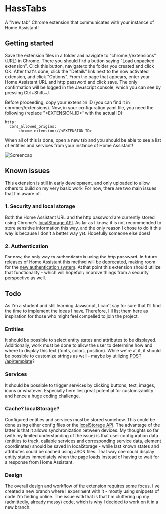 # HassTabs

A "New tab" Chrome extension that communicates with your instance of Home Assistant!

## Getting started

Save the extension files in a folder and navigate to "chrome://extensions" (URL) in Chrome. There you should find a button saying "Load unpacked extension". Click this button, navigate to the folder you created and click OK. After that's done, click the "Details" link next to the now activated extension, and click "Options". From the page that appears, enter your Home Assistant URL and http password and click save. The only confirmation will be logged in the Javascript console, which you can see by pressing Ctrl+Shift+J.

Before proceeding, copy your extension ID (you can find it in chrome://extensions). Now, in your configuration.yaml file, you need the following (replace "<EXTENSION_ID>" with the actual ID):

```
http:
  cors_allowed_origins:
    - chrome-extension://<EXTENSION ID>
```

When all of this is done, open a new tab and you should be able to see a list of entities and services from your instance of Home Assistant!

![Screencap](https://i.imgur.com/jt99O4z.gif)

## Known issues

This extension is still in early development, and only uploaded to allow others to build on my very basic work. For now, there are two main issues that I'm aware of.

### 1. Security and local storage

Both the Home Assistant URL and the http password are currently stored using Chrome's [localStorage API](https://developer.chrome.com/apps/storage). As far as I know, it is not recommended to store sensitive information this way, and the only reason I chose to do it this way is because I don't a better way yet. Hopefully someone else does!

### 2. Authentication

For now, the only way to authenticate is using the http password. In future releases of Home Assistant this method will be deprecated, making room for the [new authentication system](https://www.home-assistant.io/docs/authentication). At that point this extension should utilize that functionality - which will hopefully improve things from a security perspective as well.

## Todo

As I'm a student and still learning Javascript, I can't say for sure that I'll find the time to implement the ideas I have. Therefore, I'll list them here as inspiration for those who might feel compelled to join the project.

### Entities

It should be possible to select entity states and attributes to be displayed. Additionally, work must be done to allow the user to determine how and where to display this text (fonts, colors, position). While we're at it, it should be possible to customize strings as well - maybe by utilizing [POST /api/template](https://developers.home-assistant.io/docs/en/external_api_rest.html#post-api-template)?

### Services

It should be possible to trigger services by clicking buttons, text, images, icons or whatever. Especially here lies great potential for customizability and hence a huge coding challenge.

### Cache? localStorage?

Configured entities and services must be stored somehow. This could be done using either config files or the [localStorage API](https://developer.chrome.com/apps/storage). The advantage of the latter is that it allows synchronization between devices. My thoughts so far (with my limited understanding of the issue) is that user configuration data (entities to track, callable services and corresponding service data, element coordinates) should be saved in localStorage - while last known states and attributes could be cached using JSON files. That way one could display entity states immediately when the page loads instead of having to wait for a response from Home Assistant.

### Design

The overall design and workflow of the extension requires some focus. I've created a new branch where I experiment with it - mostly using snippets of code I'm finding online. The issue with that is that I'm cluttering up my (admittedly, already messy) code, which is why I decided to work on it in a new branch.
